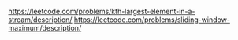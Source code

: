 https://leetcode.com/problems/kth-largest-element-in-a-stream/description/
https://leetcode.com/problems/sliding-window-maximum/description/